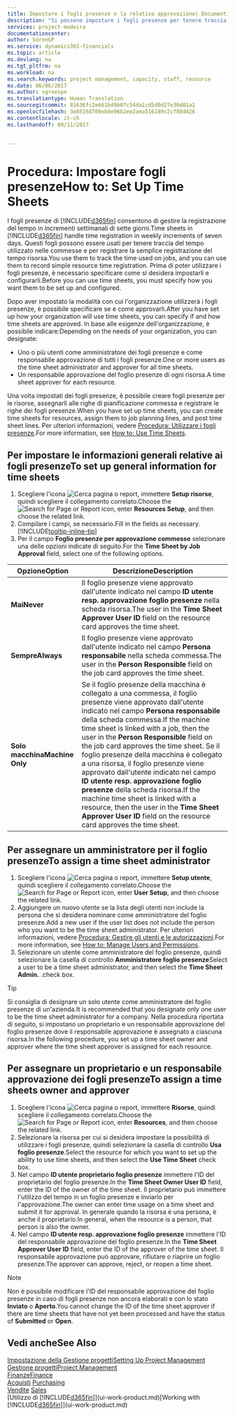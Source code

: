 ```yaml
---
title: Impostare i fogli presenze e la relativa approvazione| Documenti Microsoft
description: "Si possono impostare i fogli presenze per tenere traccia del tempo utilizzato per le commesse e l'utilizzo delle risorse, per semplificare la gestione dei progetti, i processi relativi al personale e la gestione della capacità."
services: project-madeira
documentationcenter: 
author: SorenGP
ms.service: dynamics365-financials
ms.topic: article
ms.devlang: na
ms.tgt_pltfrm: na
ms.workload: na
ms.search.keywords: project management, capacity, staff, resource
ms.date: 06/06/2017
ms.author: sgroespe
ms.translationtype: Human Translation
ms.sourcegitcommit: 81636fc2e661bd9b07c54da1cd5d0d27e30d01a2
ms.openlocfilehash: 3e85168709eb8e96b2ee2aea516189c2cf88d426
ms.contentlocale: it-ch
ms.lasthandoff: 09/11/2017


---
```

# <a name="how-to-set-up-time-sheets"></a><span data-ttu-id="0b903-103">Procedura: Impostare fogli presenze</span><span class="sxs-lookup"><span data-stu-id="0b903-103">How to: Set Up Time Sheets</span></span>
<span data-ttu-id="0b903-104">I fogli presenze di [!INCLUDE[d365fin](includes/d365fin_md.md)] consentono di gestire la registrazione del tempo in incrementi settimanali di sette giorni.</span><span class="sxs-lookup"><span data-stu-id="0b903-104">Time sheets in [!INCLUDE[d365fin](includes/d365fin_md.md)] handle time registration in weekly increments of seven days.</span></span> <span data-ttu-id="0b903-105">Questi fogli possono essere usati per tenere traccia del tempo utilizzato nelle commesse e per registrare la semplice registrazione del tempo risorsa.</span><span class="sxs-lookup"><span data-stu-id="0b903-105">You use them to track the time used on jobs, and you can use them to record simple resource time registration.</span></span> <span data-ttu-id="0b903-106">Prima di poter utilizzare i fogli presenze, è necessario specificare come si desidera impostarli e configurarli.</span><span class="sxs-lookup"><span data-stu-id="0b903-106">Before you can use time sheets, you must specify how you want them to be set up and configured.</span></span>

<span data-ttu-id="0b903-107">Dopo aver impostato la modalità con cui l'organizzazione utilizzerà i fogli presenze, è possibile specificare se e come approvarli.</span><span class="sxs-lookup"><span data-stu-id="0b903-107">After you have set up how your organization will use time sheets, you can specify if and how time sheets are approved.</span></span> <span data-ttu-id="0b903-108">In base alle esigenze dell'organizzazione, è possibile indicare:</span><span class="sxs-lookup"><span data-stu-id="0b903-108">Depending on the needs of your organization, you can designate:</span></span>

* <span data-ttu-id="0b903-109">Uno o più utenti come amministratore dei fogli presenze e come responsabile approvazione di tutti i fogli presenze.</span><span class="sxs-lookup"><span data-stu-id="0b903-109">One or more users as the time sheet administrator and approver for all time sheets.</span></span>
* <span data-ttu-id="0b903-110">Un responsabile approvazione del foglio presenze di ogni risorsa.</span><span class="sxs-lookup"><span data-stu-id="0b903-110">A time sheet approver for each resource.</span></span>

<span data-ttu-id="0b903-111">Una volta impostati dei fogli presenze, è possibile creare fogli presenze per le risorse, assegnarli alle righe di pianificazione commessa e registrare le righe dei fogli presenze.</span><span class="sxs-lookup"><span data-stu-id="0b903-111">When you have set up time sheets, you can create time sheets for resources, assign them to job planning lines, and post time sheet lines.</span></span> <span data-ttu-id="0b903-112">Per ulteriori informazioni, vedere [Procedura: Utilizzare i fogli presenze](projects-how-use-time-sheets.md).</span><span class="sxs-lookup"><span data-stu-id="0b903-112">For more information, see [How to: Use Time Sheets](projects-how-use-time-sheets.md).</span></span>

## <a name="to-set-up-general-information-for-time-sheets"></a><span data-ttu-id="0b903-113">Per impostare le informazioni generali relative ai fogli presenze</span><span class="sxs-lookup"><span data-stu-id="0b903-113">To set up general information for time sheets</span></span>
1. <span data-ttu-id="0b903-114">Scegliere l'icona ![Cerca pagina o report](media/ui-search/search_small.png "icona Cerca pagina o report"), immettere **Setup risorse**, quindi scegliere il collegamento correlato.</span><span class="sxs-lookup"><span data-stu-id="0b903-114">Choose the ![Search for Page or Report](media/ui-search/search_small.png "Search for Page or Report icon") icon, enter **Resources Setup**, and then choose the related link.</span></span>  
2. <span data-ttu-id="0b903-115">Compilare i campi, se necessario.</span><span class="sxs-lookup"><span data-stu-id="0b903-115">Fill in the fields as necessary.</span></span> [!INCLUDE[tooltip-inline-tip](includes/tooltip-inline-tip_md.md)]
3. <span data-ttu-id="0b903-116">Per il campo **Foglio presenze per approvazione commesse** selezionare una delle opzioni indicate di seguito.</span><span class="sxs-lookup"><span data-stu-id="0b903-116">For the **Time Sheet by Job Approval** field, select one of the following options.</span></span>

| <span data-ttu-id="0b903-117">Opzione</span><span class="sxs-lookup"><span data-stu-id="0b903-117">Option</span></span> | <span data-ttu-id="0b903-118">Descrizione</span><span class="sxs-lookup"><span data-stu-id="0b903-118">Description</span></span> |
| --- | --- |
| <span data-ttu-id="0b903-119">**Mai**</span><span class="sxs-lookup"><span data-stu-id="0b903-119">**Never**</span></span> |<span data-ttu-id="0b903-120">Il foglio presenze viene approvato dall'utente indicato nel campo **ID utente resp. approvazione foglio presenze** nella scheda risorsa.</span><span class="sxs-lookup"><span data-stu-id="0b903-120">The user in the **Time Sheet Approver User ID** field on the resource card approves the time sheet.</span></span> |
| <span data-ttu-id="0b903-121">**Sempre**</span><span class="sxs-lookup"><span data-stu-id="0b903-121">**Always**</span></span> |<span data-ttu-id="0b903-122">Il foglio presenze viene approvato dall'utente indicato nel campo **Persona responsabile** nella scheda commessa.</span><span class="sxs-lookup"><span data-stu-id="0b903-122">The user in the **Person Responsible** field on the job card approves the time sheet.</span></span> |
| <span data-ttu-id="0b903-123">**Solo macchina**</span><span class="sxs-lookup"><span data-stu-id="0b903-123">**Machine Only**</span></span> |<span data-ttu-id="0b903-124">Se il foglio presenze della macchina è collegato a una commessa, il foglio presenze viene approvato dall'utente indicato nel campo **Persona responsabile** della scheda commessa.</span><span class="sxs-lookup"><span data-stu-id="0b903-124">If the machine time sheet is linked with a job, then the user in the **Person Responsible** field on the job card approves the time sheet.</span></span> <span data-ttu-id="0b903-125">Se il foglio presenze della macchina è collegato a una risorsa, il foglio presenze viene approvato dall'utente indicato nel campo **ID utente resp. approvazione foglio presenze** della scheda risorsa.</span><span class="sxs-lookup"><span data-stu-id="0b903-125">If the machine time sheet is linked with a resource, then the user in the **Time Sheet Approver User ID** field on the resource card approves the time sheet.</span></span> |

## <a name="to-assign-a-time-sheet-administrator"></a><span data-ttu-id="0b903-126">Per assegnare un amministratore per il foglio presenze</span><span class="sxs-lookup"><span data-stu-id="0b903-126">To assign a time sheet administrator</span></span>
1. <span data-ttu-id="0b903-127">Scegliere l'icona ![Cerca pagina o report](media/ui-search/search_small.png "icona Cerca pagina o report"), immettere **Setup utente**, quindi scegliere il collegamento correlato.</span><span class="sxs-lookup"><span data-stu-id="0b903-127">Choose the ![Search for Page or Report](media/ui-search/search_small.png "Search for Page or Report icon") icon, enter **User Setup**, and then choose the related link.</span></span>  
2. <span data-ttu-id="0b903-128">Aggiungere un nuovo utente se la lista degli utenti non include la persona che si desidera nominare come amministratore del foglio presenze.</span><span class="sxs-lookup"><span data-stu-id="0b903-128">Add a new user if the user list does not include the person who you want to be the time sheet administrator.</span></span> <span data-ttu-id="0b903-129">Per ulteriori informazioni, vedere [Procedura: Gestire gli utenti e le autorizzazioni](ui-how-users-permissions.md).</span><span class="sxs-lookup"><span data-stu-id="0b903-129">For more information, see [How to: Manage Users and Permissions](ui-how-users-permissions.md).</span></span>
3. <span data-ttu-id="0b903-130">Selezionare un utente come amministratore del foglio presenze, quindi selezionare la casella di controllo **Amministratore foglio presenze**</span><span class="sxs-lookup"><span data-stu-id="0b903-130">Select a user to be a time sheet administrator, and then select the **Time Sheet Admin.**</span></span> <span data-ttu-id="0b903-131">.</span><span class="sxs-lookup"><span data-stu-id="0b903-131">check box.</span></span>  

> [!TIP]  
>   <span data-ttu-id="0b903-132">Si consiglia di designare un solo utente come amministratore del foglio presenze di un'azienda.</span><span class="sxs-lookup"><span data-stu-id="0b903-132">It is recommended that you designate only one user to be the time sheet administrator for a company.</span></span> <span data-ttu-id="0b903-133">Nella procedura riportata di seguito, si impostano un proprietario e un responsabile approvazione del foglio presenze dove il responsabile approvazione è assegnato a ciascuna risorsa.</span><span class="sxs-lookup"><span data-stu-id="0b903-133">In the following procedure, you set up a time sheet owner and approver where the time sheet approver is assigned for each resource.</span></span>  

## <a name="to-assign-a-time-sheets-owner-and-approver"></a><span data-ttu-id="0b903-134">Per assegnare un proprietario e un responsabile approvazione dei fogli presenze</span><span class="sxs-lookup"><span data-stu-id="0b903-134">To assign a time sheets owner and approver</span></span>
1. <span data-ttu-id="0b903-135">Scegliere l'icona ![Cerca pagina o report](media/ui-search/search_small.png "icona Cerca pagina o report"), immettere **Risorse**, quindi scegliere il collegamento correlato.</span><span class="sxs-lookup"><span data-stu-id="0b903-135">Choose the ![Search for Page or Report](media/ui-search/search_small.png "Search for Page or Report icon") icon, enter **Resources**, and then choose the related link.</span></span>
2. <span data-ttu-id="0b903-136">Selezionare la risorsa per cui si desidera impostare la possibilità di utilizzare i fogli presenze, quindi selezionare la casella di controllo **Usa foglio presenze**.</span><span class="sxs-lookup"><span data-stu-id="0b903-136">Select the resource for which you want to set up the ability to use time sheets, and then select the **Use Time Sheet** check box.</span></span>  
3. <span data-ttu-id="0b903-137">Nel campo **ID utente proprietario foglio presenze** immettere l'ID del proprietario del foglio presenze.</span><span class="sxs-lookup"><span data-stu-id="0b903-137">In the **Time Sheet Owner User ID** field, enter the ID of the owner of the time sheet.</span></span> <span data-ttu-id="0b903-138">Il proprietario può immettere l'utilizzo del tempo in un foglio presenze e inviarlo per l'approvazione.</span><span class="sxs-lookup"><span data-stu-id="0b903-138">The owner can enter time usage on a time sheet and submit it for approval.</span></span> <span data-ttu-id="0b903-139">In generale quando la risorsa è una persona, è anche il proprietario.</span><span class="sxs-lookup"><span data-stu-id="0b903-139">In general, when the resource is a person, that person is also the owner.</span></span>  
4. <span data-ttu-id="0b903-140">Nel campo **ID utente resp. approvazione foglio presenze** immettere l'ID del responsabile approvazione del foglio presenze.</span><span class="sxs-lookup"><span data-stu-id="0b903-140">In the **Time Sheet Approver User ID** field, enter the ID of the approver of the time sheet.</span></span> <span data-ttu-id="0b903-141">Il responsabile approvazione può approvare, rifiutare o riaprire un foglio presenze.</span><span class="sxs-lookup"><span data-stu-id="0b903-141">The approver can approve, reject, or reopen a time sheet.</span></span>  

> [!NOTE]  
>   <span data-ttu-id="0b903-142">Non è possibile modificare l'ID del responsabile approvazione del foglio presenze in caso di fogli presenze non ancora elaborati e con lo stato **Inviato** o **Aperto**.</span><span class="sxs-lookup"><span data-stu-id="0b903-142">You cannot change the ID of the time sheet approver if there are time sheets that have not yet been processed and have the status of **Submitted** or **Open**.</span></span>

## <a name="see-also"></a><span data-ttu-id="0b903-143">Vedi anche</span><span class="sxs-lookup"><span data-stu-id="0b903-143">See Also</span></span>
[<span data-ttu-id="0b903-144">Impostazione della Gestione progetti</span><span class="sxs-lookup"><span data-stu-id="0b903-144">Setting Up Project Management</span></span>](projects-setup-projects.md)  
[<span data-ttu-id="0b903-145">Gestione progetti</span><span class="sxs-lookup"><span data-stu-id="0b903-145">Project Management</span></span>](projects-manage-projects.md)  
[<span data-ttu-id="0b903-146">Finanze</span><span class="sxs-lookup"><span data-stu-id="0b903-146">Finance</span></span>](finance.md)  
<span data-ttu-id="0b903-147">[Acquisti](purchasing-manage-purchasing.md)       </span><span class="sxs-lookup"><span data-stu-id="0b903-147">[Purchasing](purchasing-manage-purchasing.md)       </span></span>  
<span data-ttu-id="0b903-148">[Vendite](sales-manage-sales.md)    </span><span class="sxs-lookup"><span data-stu-id="0b903-148">[Sales](sales-manage-sales.md)    </span></span>  
<span data-ttu-id="0b903-149">[Utilizzo di [!INCLUDE[d365fin](includes/d365fin_md.md)]](ui-work-product.md)</span><span class="sxs-lookup"><span data-stu-id="0b903-149">[Working with [!INCLUDE[d365fin](includes/d365fin_md.md)]](ui-work-product.md)</span></span>  

